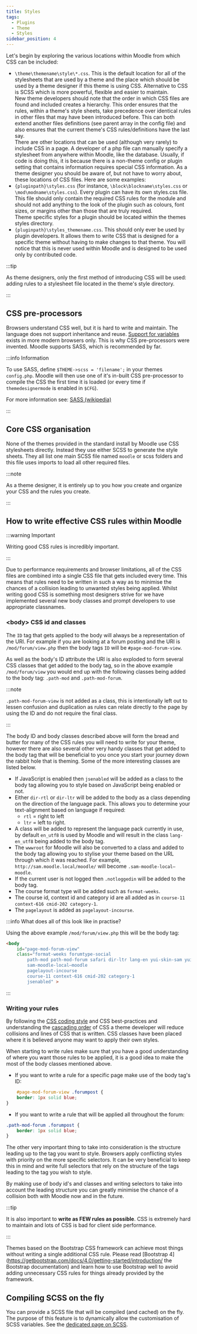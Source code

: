 ```yaml
---
title: Styles
tags:
  - Plugins
  - Theme
  - Styles
sidebar_position: 4
---
```


Let's begin by exploring the various locations within Moodle from which CSS can be included:

- `\theme\themename\style\*.css`. This is the default location for all of the stylesheets that are used by a theme and the place which should be used by a theme designer if this theme is using CSS. Alternative to CSS is SCSS which is more powerful, flexible and easier to maintain.<br/>
New theme developers should note that the order in which CSS files are found and included creates a hierarchy.  This order ensures that the rules, within a theme's style sheets, take precedence over identical rules in other files that may have been introduced before.  This can both extend another files definitions (see parent array in the config file) and also ensures that the current theme's CSS rules/definitions have the last say.<br/>
There are other locations that can be used (although very rarely) to include CSS in a page. A developer of a php file can manually specify a stylesheet from anywhere within Moodle, like the database. Usually, if code is doing this, it is because there is a non-theme config or plugin setting that contains information requires special CSS information.  As a theme designer you should be aware of, but not have to worry about, these locations of CSS files.  Here are some examples:
- `{pluginpath}\styles.css` (for instance, `\block\blockname\styles.css` or `\mod\modname\styles.css`). Every plugin can have its own styles.css file. This file should only contain the required CSS rules for the module and should not add anything to the look of the plugin such as colours, font sizes, or margins other than those that are truly required.<br />Theme specific styles for a plugin should be located within the themes styles directory.
- `{pluginpath}\styles_themename.css`. This should only ever be used by plugin developers. It allows them to write CSS that is designed for a specific theme without having to make changes to that theme. You will notice that this is never used within Moodle and is designed to be used only by contributed code.

:::tip

As theme designers, only the first method of introducing CSS will be used: adding rules to a stylesheet file located in the theme's style directory.

:::

## CSS pre-processors

Browsers understand CSS well, but it is hard to write and maintain. The language does not support inheritance and reuse. [Support for variables](https://developer.mozilla.org/en-US/docs/Web/CSS/Using_CSS_variables) exists in more modern browsers only.  This is why CSS pre-processors were invented. Moodle supports SASS, which is recommended by far.

:::info Information

To use SASS, define `$THEME->scss = 'filename';` in your themes `config.php`. Moodle will then use one of it's in-built CSS pre-processor to compile the CSS the first time it is loaded (or every time if `themedesignermode` is enabled in `$CFG`).

For more information see: [SASS (wikipedia)](https://en.wikipedia.org/wiki/Sass_(stylesheet_language))

:::

## Core CSS organisation

None of the themes provided in the standard install by Moodle use CSS stylesheets directly. Instead they use either SCSS to generate the style sheets. They all list one main SCSS file named `moodle` or scss folders and this file uses imports to load all other required files.

:::note

As a theme designer, it is entirely up to you how you create and organize your CSS and the rules you create.

:::

## How to write effective CSS rules within Moodle

:::warning Important

Writing good CSS rules is incredibly important.

:::

Due to performance requirements and browser limitations, all of the CSS files are combined into a single CSS file that gets included every time. This means that rules need to be written in such a way as to minimise the chances of a collision leading to unwanted styles being applied. Whilst writing good CSS is something most designers strive for we have implemented several new body classes and prompt developers to use appropriate classnames.

### \<body\> CSS id and classes

The `ID` tag that gets applied to the body will always be a representation of the URI. For example if you are looking at a forum posting and the URI is `/mod/forum/view.php` then the body tags `ID` will be `#page-mod-forum-view`.

As well as the body's ID attribute the URI is also exploded to form several CSS classes that get added to the body tag, so in the above example `/mod/forum/view` you would end up with the following classes being added to the body tag: `.path-mod` and `.path-mod-forum`.

:::note

`.path-mod-forum-view` is not added as a class, this is intentionally left out to lessen confusion and duplication as rules can relate directly to the page by using the ID and do not require the final class.

:::

The body ID and body classes described above will form the bread and butter for many of the CSS rules you will need to write for your theme, however there are also several other very handy classes that get added to the body tag that will be beneficial to you once you start your journey down the rabbit hole that is theming. Some of the more interesting classes are listed below.

- If JavaScript is enabled then `jsenabled` will be added as a class to the body tag allowing you to style based on JavaScript being enabled or not.
- Either `dir-rtl` or `dir-ltr` will be added to the body as a class depending on the direction of the language pack. This allows you to determine your text-alignment based on language if required:
  - `rtl` = right to left
  - `ltr` = left to right.
- A class will be added to represent the language pack currently in use, by default `en_utf8` is used by Moodle and will result in the class `lang-en_utf8` being added to the body tag.
- The `wwwroot` for Moodle will also be converted to a class and added to the body tag allowing you to stylise your theme based on the URL through which it was reached. For example, `http://sam.moodle.local/moodle/` will become `.sam-moodle-local—moodle`.
- If the current user is not logged then `.notloggedin` will be added to the body tag.
- The course format type will be added such as `format-weeks`.
- The course id, context id and category id are all added as in `course-11 context-616 cmid-202 category-1`.
- The `pagelayout` is added as `pagelayout-incourse`.

:::info What does all of this look like in practise?

Using the above example `/mod/forum/view.php` this will be the body tag:

```html
<body
    id="page-mod-forum-view"
    class="format-weeks forumtype-social
        path-mod path-mod-forum safari dir-ltr lang-en yui-skin-sam yui3-skin-sam
        sam-moodle-local—moodle
        pagelayout-incourse
        course-11 context-616 cmid-202 category-1
        jsenabled" >
```

:::

### Writing your rules

By following the [CSS coding style](https://docs.moodle.org/dev/CSS_coding_style) and CSS best-practices and understanding the [cascading order](http://htmlhelp.com/reference/css/structure.html#cascade) of CSS a theme developer will reduce collisions and lines of CSS that is written. CSS classes have been placed where it is believed anyone may want to apply their own styles.

When starting to write rules make sure that you have a good understanding of where you want those rules to be applied, it is a good idea to make the most of the body classes mentioned above.

- If you want to write a rule for a specific page make use of the body tag's ID:

```css
    #page-mod-forum-view .forumpost {
    border: 1px solid blue;
}
```

- If you want to write a rule that will be applied all throughout the forum:

```css
.path-mod-forum .forumpost {
    border: 1px solid blue;
}
```

The other very important thing to take into consideration is the structure leading up to the tag you want to style. Browsers apply conflicting styles with priority on the more specific selectors. It can be very beneficial to keep this in mind and write full selectors that rely on the structure of the tags leading to the tag you wish to style.

By making use of body id's and classes and writing selectors to take into account the leading structure you can greatly minimise the chance of a collision both with Moodle now and in the future.

:::tip

It is also important to **write as FEW rules as possible**. CSS is extremely hard to maintain and lots of CSS is bad for client side performance.

:::

Themes based on the Bootstrap CSS framework can achieve most things without writing a single additional CSS rule. Please read [Bootstrap 4](https://getbootstrap.com/docs/4.0/getting-started/introduction/ the Bootstrap documentation) and learn how to use Bootstrap well to avoid adding unnecessary CSS rules for things already provided by the framework.

## Compiling SCSS on the fly

<Since version="3.2" />

You can provide a SCSS file that will be compiled (and cached) on the fly. The purpose of this feature is to dynamically allow the customisation of SCSS variables. See the [dedicated page on SCSS](https://docs.moodle.org/dev/SCSS).
